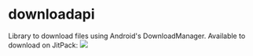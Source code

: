 # downloadapi
Library to download files using Android's DownloadManager.
Available to download on JitPack:
[![](https://jitpack.io/v/jpbandroid/downloadapi.svg)](https://jitpack.io/#jpbandroid/downloadapi)
